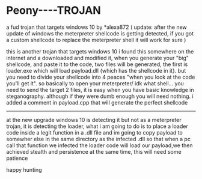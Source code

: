 # Peony----TROJAN
a fud trojan that targets windows 10
by *alexa872
( update: after the new update of windows the meterpreter shellcode is getting detected, if you got a custom shellcode to replace the meterpreter shell it will work for sure )

this is another trojan that targets windows 10 i found this somewhere on the internet and a downloaded and modified it, when you generate your "big" shellcode, and paste it to the code, two files will be generated, the first is loader.exe which will load payload.dll {which has the shellcode in it}. but you need to divide your shellcode into 4 peaces "when you look at the code you'll get it". so basically to open your meterpreter/ idk what shell... you need to send the target 2 files, it is easy when you have basic knowledge in steganography. although if they were dumb enough you will need nothing. i added a comment in payload.cpp that will generate the perfect shellcode


--------------------------------------------------------------------------------------------------------------------------------------------------------------------------
at the new upgrade windows 10 is detecting it but not as a meterpreter trojan, it is detecting the loader, what i am going to do is to place a loader code inside a legit function in a .dll file and im going to copy payload to somewher else in the same directory as the infected .dll so that when a pc call that function we infected the loader code will load our payload,we then achieved stealth and persistence at the same time, this will need some patience


happy hunting
